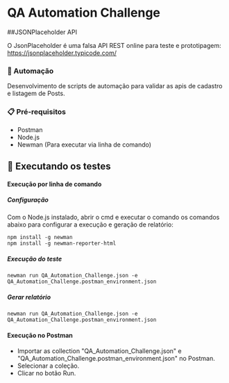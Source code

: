 # QA Automation Challenge

##JSONPlaceholder API

O JsonPlaceholder é uma falsa API REST online para teste e prototipagem: https://jsonplaceholder.typicode.com/

### 🚀 Automação

Desenvolvimento de scripts de automação para validar as apis de cadastro e listagem de Posts.

### 📋 Pré-requisitos

* Postman
* Node.js
* Newman (Para executar via linha de comando)

## 🔧 Executando os testes
 
#### Execução por linha de comando

##### Configuração

Com o Node.js instalado, abrir o cmd e executar o comando os comandos abaixo para configurar a execução e geração de relatório:

```
npm install -g newman
npm install -g newman-reporter-html
```
##### Execução do teste

```
newman run QA_Automation_Challenge.json -e QA_Automation_Challenge.postman_environment.json
```
##### Gerar relatório

```
newman run QA_Automation_Challenge.json -e QA_Automation_Challenge.postman_environment.json
```


#### Execução no Postman

* Importar as collection "QA_Automation_Challenge.json" e "QA_Automation_Challenge.postman_environment.json" no Postman.
* Selecionar a coleção.
* Clicar no botão Run. 

